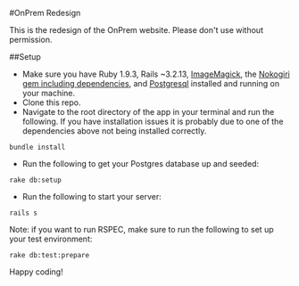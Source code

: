 #OnPrem Redesign

This is the redesign of the OnPrem website. Please don't use without permission.

##Setup

* Make sure you have Ruby 1.9.3, Rails ~3.2.13, [ImageMagick](http://cactuslab.com/imagemagick/), the [Nokogiri gem including dependencies](http://nokogiri.org/tutorials/installing_nokogiri.html), and [Postgresql](https://www.codefellows.org/blog/how-to-install-postgresql) installed and running on your machine.
* Clone this repo.
* Navigate to the root directory of the app in your terminal and run the following. If you have installation issues it is probably due to one of the dependencies above not being installed correctly.
```
bundle install
```
* Run the following to get your Postgres database up and seeded:
```
rake db:setup
```
* Run the following to start your server:
```
rails s
```

Note: if you want to run RSPEC, make sure to run the following to set up your test environment:
```
rake db:test:prepare
```

Happy coding!
